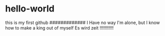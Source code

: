 # hello-world
this is my first github
#############
I Have no way 
I'm alone, but I know how to make a king out of myself
Es wird zeit !!!!!!!!!!!
